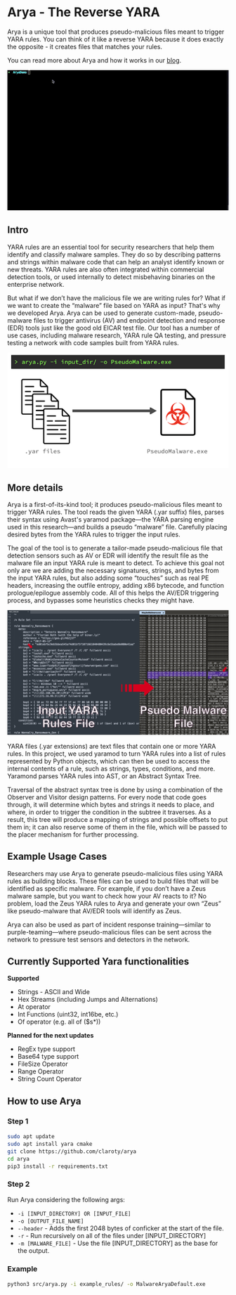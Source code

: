 # Arya - The Reverse YARA 
Arya is a unique tool that produces pseudo-malicious files meant to trigger YARA rules. You can think of it like a reverse YARA because it does exactly the opposite - it creates files that matches your rules.

You can read more about Arya and how it works in our [blog](https://claroty.com/2022/03/16/blog-research-arya-the-new-tailor-made-eicar-using-yara/).

![Arya Demo](img/demo.gif "Ayra Demo")

## Intro

YARA rules are an essential tool for security researchers that help them identify and classify malware samples. They do so by describing patterns and strings within malware code that can help an analyst identify known or new threats. YARA rules are also often integrated within commercial detection tools, or used internally to detect misbehaving binaries on the enterprise network.

But what if we don’t have the malicious file we are writing rules for? What if we want to create the “malware” file based on YARA as input? That's why we developed Arya. Arya can be used to generate custom-made, pseudo-malware files to trigger antivirus (AV) and endpoint detection and response (EDR) tools just like the good old EICAR test file. Our tool has a number of use cases, including malware research, YARA rule QA testing, and pressure testing a network with code samples built from YARA rules. 

![](img/ex1.png "")

## More details
Arya is a first-of-its-kind tool; it produces pseudo-malicious files meant to trigger YARA rules. The tool reads the given YARA (.yar suffix) files, parses their syntax using Avast's yaramod package—the YARA parsing engine used in this research—and builds a pseudo “malware” file. Carefully placing desired bytes from the YARA rules to trigger the input rules. 
 
The goal of the tool is to generate a tailor-made pseudo-malicious file that detection sensors such as AV or EDR will identify the result file as the malware file an input YARA rule is meant to detect. To achieve this goal not only are we are adding the necessary signatures, strings, and bytes from the input YARA rules, but also adding some “touches” such as real PE headers, increasing the outfile entropy, adding x86 bytecode, and function prologue/epilogue assembly code. All of this helps the AV/EDR triggering process, and bypasses some heuristics checks they might have.

![](img/ex2.png "")

YARA files (.yar extensions) are text files that contain one or more YARA rules. In this project, we used yaramod to turn YARA rules into a list of rules represented by Python objects, which can then be used to access the internal contents of a rule, such as strings, types, conditions, and more. Yaramond parses YARA rules into AST, or an Abstract Syntax Tree.

Traversal of the abstract syntax tree is done by using a combination of the Observer and Visitor design patterns. For every node that code goes through, it will determine which bytes and strings it needs to place, and where, in order to trigger the condition in the subtree it traverses. As a result, this tree will produce a mapping of strings and possible offsets to put them in; it can also reserve some of them in the file, which will be passed to the placer mechanism for further processing.


## Example Usage Cases
Researchers may use Arya to generate pseudo-malicious files using YARA rules as building blocks. These files can be used to build files that will be identified as specific malware. For example, if you don’t have a Zeus malware sample, but you want to check how your AV reacts to it? No problem, load the Zeus YARA rules to Arya and generate your own “Zeus” like pseudo-malware that AV/EDR tools will identify as Zeus.

Arya can also be used as part of incident response training—similar to purple-teaming—where pseudo-malicious files can be sent across the network to pressure test sensors and detectors in the network.


## Currently Supported Yara functionalities
**Supported**
- Strings - ASCII and Wide
- Hex Streams (including Jumps and Alternations)
- At operator
- Int Functions (uint32, int16be, etc.)
- Of operator (e.g. all of ($s*))

**Planned for the next updates**
- RegEx type support
- Base64 type support
- FileSize Operator
- Range Operator
- String Count Operator

## How to use Arya
### Step 1
```bash
sudo apt update
sudo apt install yara cmake
git clone https://github.com/claroty/arya
cd arya
pip3 install -r requirements.txt
```

### Step 2
Run Arya considering the following args:
* `-i [INPUT_DIRECTORY] OR [INPUT_FILE]`
* `-o [OUTPUT_FILE_NAME]`
* `--header` - Adds the first 2048 bytes of conficker at the start of the file.
* `-r` - Run recursively on all of the files under \[INPUT_DIRECTORY]
* `-m [MALWARE_FILE]` - Use the file \[INPUT_DIRECTORY] as the base for the output.

### Example

```bash
python3 src/arya.py -i example_rules/ -o MalwareAryaDefault.exe
```
